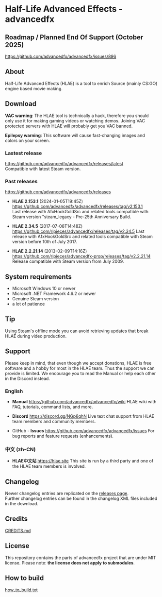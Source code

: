 # Half-Life Advanced Effects - advancedfx

## Roadmap / Planned End Of Support (October 2025)

https://github.com/advancedfx/advancedfx/issues/896

## About

Half-Life Advanced Effects (HLAE) is a tool to enrich Source (mainly CS:GO) engine based movie making.

## Download

**VAC warning**: The HLAE tool is technically a hack, therefore you should only use it for making gaming videos or watching demos. Joining VAC protected servers with HLAE will probably get you VAC banned.

**Epilepsy warning**: This software will cause fast-changing images and colors on your screen.

### Lastest release

https://github.com/advancedfx/advancedfx/releases/latest  
Compatible with latest Steam version.

### Past releases

https://github.com/advancedfx/advancedfx/releases

* **HLAE 2.153.1** (2024-01-05T19:45Z)
  https://github.com/advancedfx/advancedfx/releases/tag/v2.153.1  
  Last release with AfxHookGoldSrc and related tools compatible with Steam version "steam_legacy - Pre-25th Anniversary Build.

* **HLAE 2.34.5** (2017-07-08T14:48Z)
  https://github.com/ripieces/advancedfx/releases/tag/v2.34.5
  Last release with AfxHookGoldSrc and related tools compatible with Steam version before 10th of July 2017.

* **HLAE 2.2.21.14** (2013-02-09T14:16Z)
  https://github.com/ripieces/advancedfx-prop/releases/tag/v2.2.21.14
  Release compatible with Steam version from July 2009.

## System requirements

* Microsoft Windows 10 or newer
* Microsoft .NET Framework 4.6.2 or newer
* Genuine Steam version
* a lot of patience

## Tip

Using Steam's offline mode you can avoid retrieving updates that break HLAE during video production.

## Support

Please keep in mind, that even though we accept donations, HLAE is free software and a hobby for most in the HLAE team.
Thus the support we can provide is limited. We encourage you to read the Manual or help each other in the Discord instead.

### English

* **Manual**
  https://github.com/advancedfx/advancedfx/wiki
  HLAE wiki with FAQ, tutorials, command lists, and more. 

* **Discord**
  https://discord.gg/NGp8qhN
  Live text chat support from HLAE team members and community members.

* GitHub - **Issues**
  https://github.com/advancedfx/advancedfx/issues
  For bug reports and feature requests (enhancements).

### 中文 (zh-CN)

 * **HLAE中文站**
   https://hlae.site
   This site is run by a third party and one of the HLAE team members is involved.

## Changelog

Newer changelog entries are replicated on the [releases page](https://github.com/advancedfx/advancedfx/releases).  
Further changelog entries can be found in the changelog XML files included in the download.

## Credits

[CREDITS.md](https://github.com/advancedfx/advancedfx/tree/main/CREDITS.md)

## License

This repository contains the parts of advancedfx project that are under MIT license. Please note: **the license does not apply to submodules**.

## How to build

[how_to_build.txt](https://raw.githubusercontent.com/advancedfx/advancedfx/main/how_to_build.txt)

